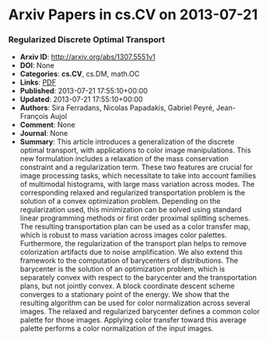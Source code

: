 # Arxiv Papers in cs.CV on 2013-07-21
### Regularized Discrete Optimal Transport
- **Arxiv ID**: http://arxiv.org/abs/1307.5551v1
- **DOI**: None
- **Categories**: **cs.CV**, cs.DM, math.OC
- **Links**: [PDF](http://arxiv.org/pdf/1307.5551v1)
- **Published**: 2013-07-21 17:55:10+00:00
- **Updated**: 2013-07-21 17:55:10+00:00
- **Authors**: Sira Ferradans, Nicolas Papadakis, Gabriel Peyré, Jean-François Aujol
- **Comment**: None
- **Journal**: None
- **Summary**: This article introduces a generalization of the discrete optimal transport, with applications to color image manipulations. This new formulation includes a relaxation of the mass conservation constraint and a regularization term. These two features are crucial for image processing tasks, which necessitate to take into account families of multimodal histograms, with large mass variation across modes.   The corresponding relaxed and regularized transportation problem is the solution of a convex optimization problem. Depending on the regularization used, this minimization can be solved using standard linear programming methods or first order proximal splitting schemes.   The resulting transportation plan can be used as a color transfer map, which is robust to mass variation across images color palettes. Furthermore, the regularization of the transport plan helps to remove colorization artifacts due to noise amplification.   We also extend this framework to the computation of barycenters of distributions. The barycenter is the solution of an optimization problem, which is separately convex with respect to the barycenter and the transportation plans, but not jointly convex. A block coordinate descent scheme converges to a stationary point of the energy. We show that the resulting algorithm can be used for color normalization across several images. The relaxed and regularized barycenter defines a common color palette for those images. Applying color transfer toward this average palette performs a color normalization of the input images.



